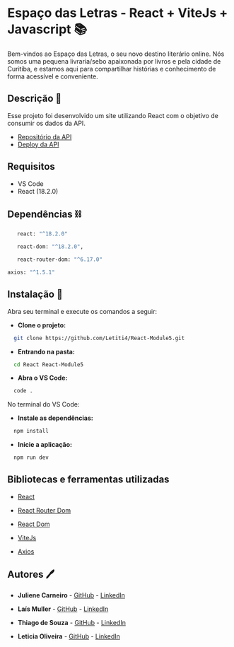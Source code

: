 # Espaço das Letras - React + ViteJs + Javascript 📚

Bem-vindos ao Espaço das Letras, o seu novo destino literário online. Nós somos uma pequena livraria/sebo apaixonada por livros e pela cidade de Curitiba, e estamos aqui para compartilhar histórias e conhecimento de forma acessível e conveniente. 

## Descrição 🧾

Esse projeto foi desenvolvido um site utilizando React com o objetivo de consumir os dados da API. 

* [Repositório da API](https://github.com/JulieneCarneiro/BackEnd_API)
* [Deploy da API](https://backend-api-p7ni.onrender.com/)


##  Requisitos 

* VS Code
* React (18.2.0)

## Dependências ⛓️ 

```bash
   react: "^18.2.0"
```

```bash
   react-dom: "^18.2.0",
```

```bash
   react-router-dom: "^6.17.0"
```

``` bash
axios: "^1.5.1"
```

## Instalação 🔌

Abra seu terminal e execute os comandos a seguir:

* **Clone o projeto:**

```bash
  git clone https://github.com/Letiti4/React-Module5.git
```

* **Entrando na pasta:**

```bash
  cd React React-Module5
```

* **Abra o VS Code:**

```bash
  code . 
```
No terminal do VS Code: 

* **Instale as dependências:**

```bash
  npm install
```

* **Inicie a aplicação:**

```bash
  npm run dev
```


## Bibliotecas e ferramentas utilizadas

* [React](https://legacy.reactjs.org/docs/getting-started.html) 

* [React Router Dom](https://reactrouter.com/en/main/start/tutorial)

* [React Dom](https://legacy.reactjs.org/docs/react-dom.html)
 
* [ViteJs](https://vitejs.dev/guide/)

* [Axios](https://axios-http.com/docs/intro)
## Autores 🖊️

- **Juliene Carneiro** - [GitHub](https://github.com/JulieneCarneiro) - [LinkedIn](https://www.linkedin.com/in/juliene-s-carneiro/)

- **Laís Muller** -  [GitHub](https://github.com/laismullerrr) - [LinkedIn](https://www.linkedin.com/in/laismulleraliski/)

- **Thiago de Souza** -  [GitHub](https://github.com/Thzzao) - [LinkedIn](https://www.linkedin.com/in/thiagojdss/) 

- **Leticia Oliveira** -  [GitHub](https://github.com/Letiti4) - [LinkedIn](https://www.linkedin.com/in/leticia-oliveira-1955301b8/) 